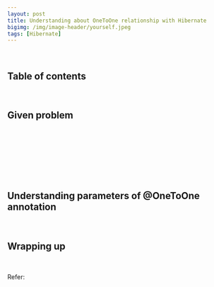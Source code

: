 ```yaml
---
layout: post
title: Understanding about OneToOne relationship with Hibernate
bigimg: /img/image-header/yourself.jpeg
tags: [Hibernate]
---
```




<br>

## Table of contents





<br>

## Given problem






<br>

## 






<br>

## 



<br>

## Understanding parameters of @OneToOne annotation 





<br>

## Wrapping up




<br>

Refer:
